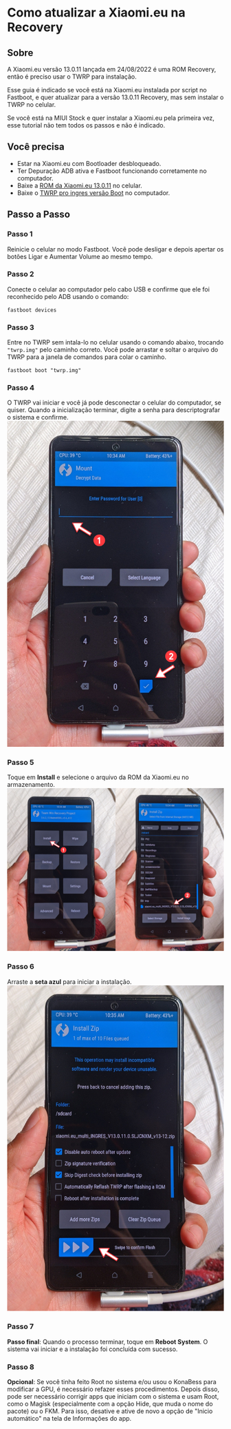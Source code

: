 # Como atualizar a Xiaomi.eu na Recovery
## Sobre
A Xiaomi.eu versão 13.0.11 lançada em 24/08/2022 é uma ROM Recovery, então é preciso usar o TWRP para instalação.

Esse guia é indicado se você está na Xiaomi.eu instalada por script no Fastboot, e quer atualizar para a versão 13.0.11 Recovery, mas sem instalar o TWRP no celular.

Se você está na MIUI Stock e quer instalar a Xiaomi.eu pela primeira vez, esse tutorial não tem todos os passos e não é indicado.

## Você precisa
- Estar na Xiaomi.eu com Bootloader desbloqueado.
- Ter Depuração ADB ativa e Fastboot funcionando corretamente no computador.
- Baixe a [ROM da Xiaomi.eu 13.0.11](https://sourceforge.net/projects/xiaomi-eu-multilang-miui-roms/files/xiaomi.eu/MIUI-STABLE-RELEASES/MIUIv13/xiaomi.eu_multi_INGRES_V13.0.11.0.SLJCNXM_v13-12.zip/download) no celular.
- Baixe o [TWRP pro ingres versão Boot](https://dl.akr-developers.com/?file=skkk/TWRP/A12/v5.6_A12/%5BBOOT%5D3.6.2_12-RedmiK50G_v5.6_A12-ingres-skkk_427a1bbc.zip) no computador.

## Passo a Passo
### Passo 1
Reinicie o celular no modo Fastboot. Você pode desligar e depois apertar os botões Ligar e Aumentar Volume ao mesmo tempo.

### Passo 2
Conecte o celular ao computador pelo cabo USB e confirme que ele foi reconhecido pelo ADB usando o comando: 
```
fastboot devices
```

### Passo 3
Entre no TWRP sem intala-lo no celular usando o comando abaixo, trocando `"twrp.img"` pelo caminho correto. Você pode arrastar e soltar o arquivo do TWRP para a janela de comandos para colar o caminho.
```
fastboot boot "twrp.img"
```

### Passo 4
O TWRP vai iniciar e você já pode desconectar o celular do computador, se quiser. Quando a inicialização terminar, digite a senha para descriptografar o sistema e confirme.
![](imagens/guia-xiaomi.eu.recovery-passo04.jpg)

### Passo 5
Toque em **Install** e selecione o arquivo da ROM da Xiaomi.eu no armazenamento.
![](imagens/guia-xiaomi.eu.recovery-passo05.jpg)

### Passo 6
Arraste a **seta azul** para iniciar a instalação.
![](imagens/guia-xiaomi.eu.recovery-passo06.jpg)

### Passo 7
**Passo final**: Quando o processo terminar, toque em **Reboot System**. O sistema vai iniciar e a instalação foi concluída com sucesso.

### Passo 8
**Opcional**: Se você tinha feito Root no sistema e/ou usou o KonaBess para modificar a GPU, é necessário refazer esses procedimentos. Depois disso, pode ser necessário corrigir apps que iniciam com o sistema e usam Root, como o Magisk (especialmente com a opção Hide, que muda o nome do pacote) ou o FKM. Para isso, desative e ative de novo a opção de "Inicio automático" na tela de Informações do app.



